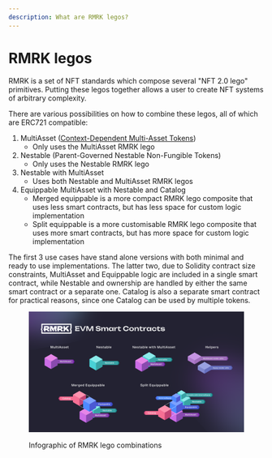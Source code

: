 ```yaml
---
description: What are RMRK legos?
---
```


# RMRK legos

RMRK is a set of NFT standards which compose several "NFT 2.0 lego" primitives. Putting these legos together allows a user to create NFT systems of arbitrary complexity.

There are various possibilities on how to combine these legos, all of which are ERC721 compatible:

1. MultiAsset ([Context-Dependent Multi-Asset Tokens](https://eips.ethereum.org/EIPS/eip-5773))
   * Only uses the MultiAsset RMRK lego
2. Nestable (Parent-Governed Nestable Non-Fungible Tokens)
   * Only uses the Nestable RMRK lego
3. Nestable with MultiAsset
   * Uses both Nestable and MultiAsset RMRK legos
4. Equippable MultiAsset with Nestable and Catalog
   * Merged equippable is a more compact RMRK lego composite that uses less smart contracts, but has less space for custom logic implementation
   * Split equippable is a more customisable RMRK lego composite that uses more smart contracts, but has more space for custom logic implementation

The first 3 use cases have stand alone versions with both minimal and ready to use implementations. The latter two, due to Solidity contract size constraints, MultiAsset and Equippable logic are included in a single smart contract, while Nestable and ownership are handled by either the same smart contract or a separate one. Catalog is also a separate smart contract for practical reasons, since one Catalog can be used by multiple tokens.

<figure><img src="../../.gitbook/assets/RMRK EVM Smart Contracts_rev3.png" alt=""><figcaption><p>Infographic of RMRK lego combinations</p></figcaption></figure>
